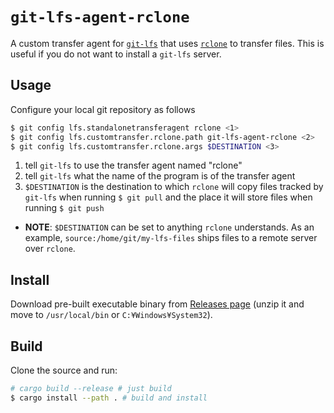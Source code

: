 # `git-lfs-agent-rclone`

A custom transfer agent for [`git-lfs`](https://git-lfs.github.com/) that uses [`rclone`](https://www.openssh.com/) to transfer files.
This is useful if you do not want to install a `git-lfs` server.

## Usage

Configure your local git repository as follows

```sh
$ git config lfs.standalonetransferagent rclone <1>
$ git config lfs.customtransfer.rclone.path git-lfs-agent-rclone <2>
$ git config lfs.customtransfer.rclone.args $DESTINATION <3>
```
1. tell `git-lfs` to use the transfer agent named "rclone"
2. tell `git-lfs` what the name of the program is of the transfer agent
3. `$DESTINATION` is the destination to which `rclone` will copy files tracked by `git-lfs` when running `$ git pull` and the place it will store files when running `$ git push`

- **NOTE**: `$DESTINATION` can be set to anything `rclone` understands.
      As an example, `source:/home/git/my-lfs-files` ships files to a remote server over `rclone`.

## Install

Download pre-built executable binary from [Releases page](https://github.com/funatsufumiya/git-lfs-agent-rclone/releases) (unzip it and move to `/usr/local/bin` or `C:¥Windows¥System32`).

## Build

Clone the source and run:

```sh
# cargo build --release # just build
$ cargo install --path . # build and install
```
